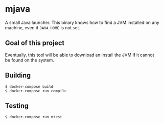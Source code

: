 # mjava

A small Java launcher. This binary knows how to find a JVM installed on any machine, even
if `JAVA_HOME` is not set.

## Goal of this project

Eventually, this tool will be able to download an install the JVM if it cannot be found on the system.

## Building

```
$ docker-compose build
$ docker-compose run compile
```

## Testing

```
$ docker-compose run mtest
```
